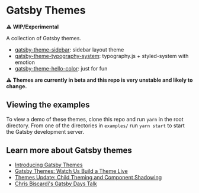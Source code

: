 
# Gatsby Themes

:warning: **WIP/Experimental**

A collection of Gatsby themes.

- [gatsby-theme-sidebar](themes/gatsby-theme-sidebar): sidebar layout theme
- [gatsby-theme-typography-system](themes/gatsby-theme-typography-system): typography.js + styled-system with emotion
- [gatsby-theme-hello-color](themes/gatsby-theme-hello-color): just for fun

:warning: **Themes are currently in beta and this repo is very unstable and likely to change.**

## Viewing the examples

To view a demo of these themes, clone this repo and run `yarn` in the root directory.
From one of the directories in `examples/` run `yarn start` to start the Gatsby development server.

## Learn more about Gatsby themes

- [Introducing Gatsby Themes][]
- [Gatsby Themes: Watch Us Build a Theme Live][livestream]
- [Themes Update: Child Theming and Component Shadowing][update]
- [Chris Biscardi's Gatsby Days Talk](https://www.youtube.com/watch?v=wX84vXBpMR8)

[introducing gatsby themes]: https://www.gatsbyjs.org/blog/2018-11-11-introducing-gatsby-themes/
[update]: https://www.gatsbyjs.org/blog/2019-01-29-themes-update-child-theming-and-component-shadowing/
[livestream]: https://www.gatsbyjs.org/blog/2019-02-11-gatsby-themes-livestream-and-example/
